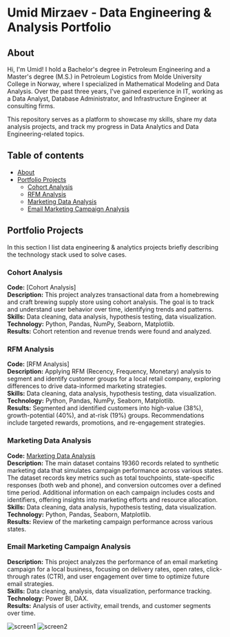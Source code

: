 # Umid Mirzaev - Data Engineering & Analysis Portfolio

## About
Hi, I'm Umid!
I hold a Bachelor's degree in Petroleum Engineering and a Master's degree (M.S.) in Petroleum Logistics from Molde University College in Norway, where I specialized in Mathematical Modeling and Data Analysis. Over the past three years, I've gained experience in IT, working as a Data Analyst, Database Administrator, and Infrastructure Engineer at consulting firms.

This repository serves as a platform to showcase my skills, share my data analysis projects, and track my progress in Data Analytics and Data Engineering-related topics.

## Table of contents
- [About](#about)
- [Portfolio Projects](#portfolio-projects)
  + [Cohort Analysis](#Cohort-Analysis)
  + [RFM Analysis](#RFM-Analysis)
  + [Marketing Data Analysis](#Marketing-Data-Analysis)
  + [Email Marketing Campaign Analysis](#Email-Marketing-Campaign-Analysis)

## Portfolio Projects
In this section I list data engineering & analytics projects briefly describing the technology stack used to solve cases.

### Cohort Analysis
**Code:** [Cohort Analysis]  
**Description:** This project analyzes transactional data from a homebrewing and craft brewing supply store using cohort analysis. The goal is to track and understand user behavior over time, identifying trends and patterns.  
**Skills:** Data cleaning, data analysis, hypothesis testing, data visualization.  
**Technology:** Python, Pandas, NumPy, Seaborn, Matplotlib.  
**Results:** Cohort retention and revenue trends were found and analyzed.

### RFM Analysis
**Code:** [RFM Analysis]  
**Description:** Applying RFM (Recency, Frequency, Monetary) analysis to segment and identify customer groups for a local retail company, exploring differences to drive data-informed marketing strategies.   
**Skills:** Data cleaning, data analysis, hypothesis testing, data visualization.   
**Technology:** Python, Pandas, NumPy, Seaborn, Matplotlib.  
**Results:** Segmented and identified customers into high-value (38%), growth-potential (40%), and at-risk (19%) groups. Recommendations include targeted rewards, promotions, and re-engagement strategies.  

### Marketing Data Analysis
**Code:** [Marketing Data Analysis](https://github.com/umidmirzaev/data_analysis_portfolio/blob/main/Marketing%20Data%20Analysis.ipynb)  
**Description:** The main dataset contains 19360 records related to synthetic marketing data that simulates campaign performance across various states. The dataset records key metrics such as total touchpoints, state-specific responses (both web and phone), and conversion outcomes over a defined time period. Additional information on each campaign includes costs and identifiers, offering insights into marketing efforts and resource allocation.  
**Skills:** Data cleaning, data analysis, hypothesis testing, data visualization.  
**Technology:** Python, Pandas, Seaborn, Matplotlib.  
**Results:** Review of the marketing campaign performance across various states.

### Email Marketing Campaign Analysis
  
**Description:** This project analyzes the performance of an email marketing campaign for a local business, focusing on delivery rates, open rates, click-through rates (CTR), and user engagement over time to optimize future email strategies.   
**Skills:** Data cleaning, analysis, data visualization, performance tracking.  
**Technology:** Power BI, DAX.  
**Results:** Analysis of user activity, email trends, and customer segments over time.  


![screen1](https://github.com/umidmirzaev/data_engineering_analysis_portfolio/blob/main/email_marketing.png)
![screen2](https://github.com/umidmirzaev/data_engineering_analysis_portfolio/blob/main/email_marketing_1.png)
















